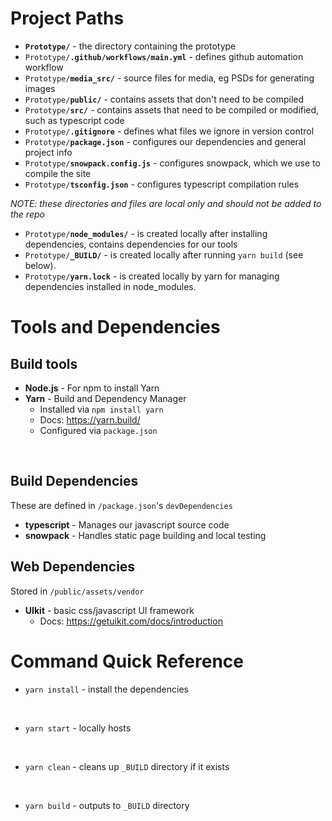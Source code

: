 # Project Paths

- **`Prototype/`** - the directory containing the prototype
- `Prototype/`**`.github/workflows/main.yml`** - defines github automation workflow
- `Prototype/`**`media_src/`** - source files for media, eg PSDs for generating images
- `Prototype/`**`public/`** - contains assets that don't need to be compiled
- `Prototype/`**`src/`** - contains assets that need to be compiled or modified, such as typescript code
- `Prototype/`**`.gitignore`** - defines what files we ignore in version control
- `Prototype/`**`package.json`** - configures our dependencies and general project info
- `Prototype/`**`snowpack.config.js`** - configures snowpack, which we use to compile the site
- `Prototype/`**`tsconfig.json`** - configures typescript compilation rules

_NOTE: these directories and files are local only and should not be added to the repo_
- `Prototype/`**`node_modules/`** - is created locally after installing dependencies, contains dependencies for our tools
- `Prototype/`**`_BUILD/`** - is created locally after running `yarn build` (see below).
- `Prototype/`**`yarn.lock`** - is created locally by yarn for managing dependencies installed in node_modules.

# Tools and Dependencies

## Build tools
* **Node.js** - For npm to install Yarn
* **Yarn** - Build and Dependency Manager
    * Installed via `npm install yarn`
    * Docs: https://yarn.build/ 
    * Configured via `package.json`

<br />

## Build Dependencies

These are defined in `/package.json`'s `devDependencies`
* **typescript** - Manages our javascript source code
* **snowpack** - Handles static page building and local testing

## Web Dependencies

Stored in `/public/assets/vendor`

* **UIkit** - basic css/javascript UI framework
    * Docs: https://getuikit.com/docs/introduction


# Command Quick Reference

* `yarn install` - install the dependencies
<br />

* `yarn start` - locally hosts
<br />

* `yarn clean` - cleans up `_BUILD` directory if it exists
<br />

* `yarn build` - outputs to `_BUILD` directory
